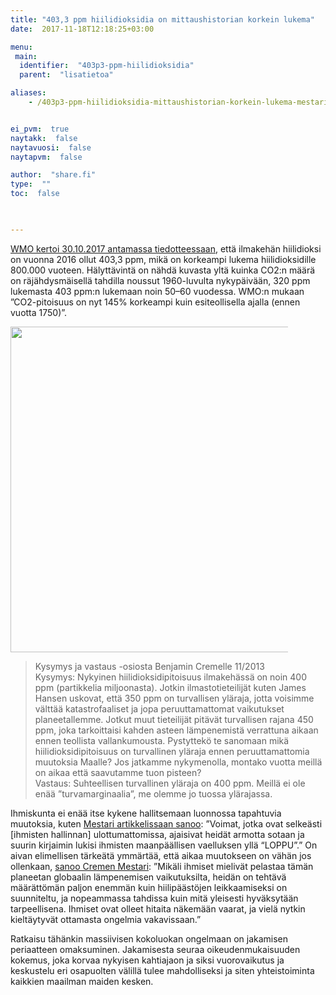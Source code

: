 ```yaml
---
title: "403,3 ppm hiilidioksidia on mittaushistorian korkein lukema"
date:  2017-11-18T12:18:25+03:00

menu:
 main:
  identifier:  "403p3-ppm-hiilidioksidia"
  parent:  "lisatietoa"

aliases:
    - /403p3-ppm-hiilidioksidia-mittaushistorian-korkein-lukema-mestarin-mukaan-ylittaa-vaarallisen-rajan/


ei_pvm:  true
naytakk:  false
naytavuosi:  false
naytapvm:  false

author:  "share.fi"
type:  ""
toc:  false


 
---
```

<p><a href="https://public.wmo.int/en/media/press-release/greenhouse-gas-concentrations-surge-new-record" target="_blank" class="external" rel="nofollow">WMO kertoi 30.10.2017 antamassa tiedotteessaan</a>, että ilmakehän hiilidioksi on vuonna 2016 ollut 403,3 ppm, mikä on korkeampi lukema hiilidioksidille 800.000 vuoteen. Hälyttävintä on nähdä kuvasta yltä kuinka CO2:n määrä on räjähdysmäisellä tahdilla noussut 1960-luvulta nykypäivään, 320 ppm lukemasta 403 ppm:n lukemaan noin 50–60 vuodessa. WMO:n mukaan ”CO2-pitoisuus on nyt 145% korkeampi kuin esiteollisella ajalla (ennen vuotta 1750)”.</p>
<p class="aligncenter" style="max-width:88%;">
<img src="https://sharefi-cdn.sirv.com/sharefi/co2-kehityskulku-tekstein-403p3_ppm.jpg" width="776" height="521" alt="" />
</p>
<blockquote><p>Kysymys ja vastaus -osiosta Benjamin Cremelle 11/2013<br>
Kysymys: Nykyinen hiilidioksidipitoisuus ilmakehässä on noin 400 ppm (partikkelia miljoonasta). Jotkin ilmastotieteilijät kuten James Hansen uskovat, että 350 ppm on turvallisen yläraja, jotta voisimme välttää katastrofaaliset ja jopa peruuttamattomat vaikutukset planeetallemme. Jotkut muut tieteilijät pitävät turvallisen rajana 450 ppm, joka tarkoittaisi kahden asteen lämpenemistä verrattuna aikaan ennen teollista vallankumousta. Pystyttekö te sanomaan mikä hiilidioksidipitoisuus on turvallinen yläraja ennen peruuttamattomia muutoksia Maalle? Jos jatkamme nykymenolla, montako vuotta meillä on aikaa että saavutamme tuon pisteen?<br>
Vastaus: Suhteellisen turvallinen yläraja on 400 ppm. Meillä ei ole enää ”turvamarginaalia”, me olemme jo tuossa ylärajassa.</p></blockquote>
<p>Ihmiskunta ei enää itse kykene hallitsemaan luonnossa tapahtuvia muutoksia, kuten <a href="/mestarin-sanoin/2017-09-mestarin-sanoin-uuden-odotus/" target="_blank">Mestari artikkelissaan sanoo</a>: ”Voimat, jotka ovat selkeästi [ihmisten hallinnan] ulottumattomissa, ajaisivat heidät armotta sotaan ja suurin kirjaimin lukisi ihmisten maanpäällisen vaelluksen yllä “LOPPU”.” On aivan elimellisen tärkeätä ymmärtää, että aikaa muutokseen on vähän jos ollenkaan, <a href="/mestarin-sanoin/2017-07-kaupallistumisen-kirous/" target="_blank">sanoo Cremen Mestari</a>: ”Mikäli ihmiset mielivät pelastaa tämän planeetan globaalin lämpenemisen vaikutuksilta, heidän on tehtävä määrättömän paljon enemmän kuin hiilipäästöjen leikkaamiseksi on suunniteltu, ja nopeammassa tahdissa kuin mitä yleisesti hyväksytään tarpeellisena. Ihmiset ovat olleet hitaita näkemään vaarat, ja vielä nytkin kieltäytyvät ottamasta ongelmia vakavissaan.”</p>
<p>Ratkaisu tähänkin massiivisen kokoluokan ongelmaan on jakamisen periaatteen omaksuminen. Jakamisesta seuraa oikeudenmukaisuuden kokemus, joka korvaa nykyisen kahtiajaon ja siksi vuorovaikutus ja keskustelu eri osapuolten välillä tulee mahdolliseksi ja siten yhteistoiminta kaikkien maailman maiden kesken.</p>